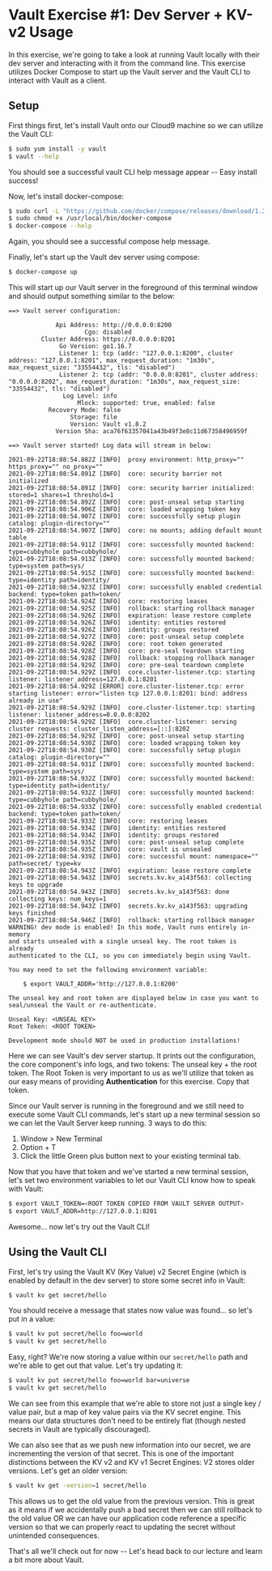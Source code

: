 # Vault Exercise #1: Dev Server + KV-v2 Usage

In this exercise, we're going to take a look at running Vault locally with their dev server and interacting with it from the command line. This exercise utilizes Docker Compose to start up the Vault server and the Vault CLI to interact with Vault as a client.

## Setup

First things first, let's install Vault onto our Cloud9 machine so we can utilize the Vault CLI:

```bash
$ sudo yum install -y vault
$ vault --help
```

You should see a successful vault CLI help message appear -- Easy install success!

Now, let's install docker-compose:

```bash
$ sudo curl -L "https://github.com/docker/compose/releases/download/1.29.2/docker-compose-$(uname -s)-$(uname -m)" -o /usr/local/bin/docker-compose
$ sudo chmod +x /usr/local/bin/docker-compose
$ docker-compose --help
```

Again, you should see a successful compose help message.

Finally, let's start up the Vault dev server using compose:

```bash
$ docker-compose up
```

This will start up our Vault server in the foreground of this terminal window and should output something similar to the below:

```
==> Vault server configuration:

             Api Address: http://0.0.0.0:8200
                     Cgo: disabled
         Cluster Address: https://0.0.0.0:8201
              Go Version: go1.16.7
              Listener 1: tcp (addr: "127.0.0.1:8200", cluster address: "127.0.0.1:8201", max_request_duration: "1m30s", max_request_size: "33554432", tls: "disabled")
              Listener 2: tcp (addr: "0.0.0.0:8201", cluster address: "0.0.0.0:8202", max_request_duration: "1m30s", max_request_size: "33554432", tls: "disabled")
               Log Level: info
                   Mlock: supported: true, enabled: false
           Recovery Mode: false
                 Storage: file
                 Version: Vault v1.8.2
             Version Sha: aca76f63357041a43b49f3e8c11d67358496959f

==> Vault server started! Log data will stream in below:

2021-09-22T18:08:54.882Z [INFO]  proxy environment: http_proxy="" https_proxy="" no_proxy=""
2021-09-22T18:08:54.891Z [INFO]  core: security barrier not initialized
2021-09-22T18:08:54.891Z [INFO]  core: security barrier initialized: stored=1 shares=1 threshold=1
2021-09-22T18:08:54.892Z [INFO]  core: post-unseal setup starting
2021-09-22T18:08:54.906Z [INFO]  core: loaded wrapping token key
2021-09-22T18:08:54.907Z [INFO]  core: successfully setup plugin catalog: plugin-directory=""
2021-09-22T18:08:54.907Z [INFO]  core: no mounts; adding default mount table
2021-09-22T18:08:54.911Z [INFO]  core: successfully mounted backend: type=cubbyhole path=cubbyhole/
2021-09-22T18:08:54.913Z [INFO]  core: successfully mounted backend: type=system path=sys/
2021-09-22T18:08:54.915Z [INFO]  core: successfully mounted backend: type=identity path=identity/
2021-09-22T18:08:54.923Z [INFO]  core: successfully enabled credential backend: type=token path=token/
2021-09-22T18:08:54.924Z [INFO]  core: restoring leases
2021-09-22T18:08:54.925Z [INFO]  rollback: starting rollback manager
2021-09-22T18:08:54.926Z [INFO]  expiration: lease restore complete
2021-09-22T18:08:54.926Z [INFO]  identity: entities restored
2021-09-22T18:08:54.926Z [INFO]  identity: groups restored
2021-09-22T18:08:54.927Z [INFO]  core: post-unseal setup complete
2021-09-22T18:08:54.928Z [INFO]  core: root token generated
2021-09-22T18:08:54.928Z [INFO]  core: pre-seal teardown starting
2021-09-22T18:08:54.928Z [INFO]  rollback: stopping rollback manager
2021-09-22T18:08:54.929Z [INFO]  core: pre-seal teardown complete
2021-09-22T18:08:54.929Z [INFO]  core.cluster-listener.tcp: starting listener: listener_address=127.0.0.1:8201
2021-09-22T18:08:54.929Z [ERROR] core.cluster-listener.tcp: error starting listener: error="listen tcp 127.0.0.1:8201: bind: address already in use"
2021-09-22T18:08:54.929Z [INFO]  core.cluster-listener.tcp: starting listener: listener_address=0.0.0.0:8202
2021-09-22T18:08:54.929Z [INFO]  core.cluster-listener: serving cluster requests: cluster_listen_address=[::]:8202
2021-09-22T18:08:54.929Z [INFO]  core: post-unseal setup starting
2021-09-22T18:08:54.930Z [INFO]  core: loaded wrapping token key
2021-09-22T18:08:54.930Z [INFO]  core: successfully setup plugin catalog: plugin-directory=""
2021-09-22T18:08:54.931Z [INFO]  core: successfully mounted backend: type=system path=sys/
2021-09-22T18:08:54.932Z [INFO]  core: successfully mounted backend: type=identity path=identity/
2021-09-22T18:08:54.932Z [INFO]  core: successfully mounted backend: type=cubbyhole path=cubbyhole/
2021-09-22T18:08:54.933Z [INFO]  core: successfully enabled credential backend: type=token path=token/
2021-09-22T18:08:54.933Z [INFO]  core: restoring leases
2021-09-22T18:08:54.934Z [INFO]  identity: entities restored
2021-09-22T18:08:54.934Z [INFO]  identity: groups restored
2021-09-22T18:08:54.935Z [INFO]  core: post-unseal setup complete
2021-09-22T18:08:54.935Z [INFO]  core: vault is unsealed
2021-09-22T18:08:54.939Z [INFO]  core: successful mount: namespace="" path=secret/ type=kv
2021-09-22T18:08:54.943Z [INFO]  expiration: lease restore complete
2021-09-22T18:08:54.943Z [INFO]  secrets.kv.kv_a143f563: collecting keys to upgrade
2021-09-22T18:08:54.943Z [INFO]  secrets.kv.kv_a143f563: done collecting keys: num_keys=1
2021-09-22T18:08:54.943Z [INFO]  secrets.kv.kv_a143f563: upgrading keys finished
2021-09-22T18:08:54.946Z [INFO]  rollback: starting rollback manager
WARNING! dev mode is enabled! In this mode, Vault runs entirely in-memory
and starts unsealed with a single unseal key. The root token is already
authenticated to the CLI, so you can immediately begin using Vault.

You may need to set the following environment variable:

    $ export VAULT_ADDR='http://127.0.0.1:8200'

The unseal key and root token are displayed below in case you want to
seal/unseal the Vault or re-authenticate.

Unseal Key: <UNSEAL KEY>
Root Token: <ROOT TOKEN>

Development mode should NOT be used in production installations!
```

Here we can see Vault's dev server startup. It prints out the configuration, the core component's info logs, and two tokens: The unseal key + the root token. The Root Token is very important to us as we'll utilize that token as our easy means of providing **Authentication** for this exercise. Copy that token.

Since our Vault server is running in the foreground and we still need to execute some Vault CLI commands, let's start up a new terminal session so we can let the Vault Server keep running. 3 ways to do this:

1. Window > New Terminal
1. Option + T
1. Click the little Green plus button next to your existing terminal tab.

Now that you have that token and we've started a new terminal session, let's set two environment variables to let our Vault CLI know how to speak with Vault:

```bash
$ export VAULT_TOKEN=<ROOT TOKEN COPIED FROM VAULT SERVER OUTPUT>
$ export VAULT_ADDR=http://127.0.0.1:8201
```

Awesome... now let's try out the Vault CLI!

## Using the Vault CLI

First, let's try using the Vault KV (Key Value) v2 Secret Engine (which is enabled by default in the dev server) to store some secret info in Vault:

```bash
$ vault kv get secret/hello
```

You should receive a message that states now value was found... so let's put in a value:

```bash
$ vault kv put secret/hello foo=world
$ vault kv get secret/hello
```

Easy, right? We're now storing a value within our `secret/hello` path and we're able to get out that value. Let's try updating it:

```bash
$ vault kv put secret/hello foo=world bar=universe
$ vault kv get secret/hello
```

We can see from this example that we're able to store not just a single key / value pair, but a map of key value pairs via the KV secret engine. This means our data structures don't need to be entirely flat (though nested secrets in Vault are typically discouraged).

We can also see that as we push new information into our secret, we are incrementing the version of that secret. This is one of the important distinctions between the KV v2 and KV v1 Secret Engines: V2 stores older versions. Let's get an older version:

```bash
$ vault kv get -version=1 secret/hello
```

This allows us to get the old value from the previous version. This is great as it means if we accidentally push a bad secret then we can still rollback to the old value OR we can have our application code reference a specific version so that we can properly react to updating the secret without unintended consequences.

That's all we'll check out for now -- Let's head back to our lecture and learn a bit more about Vault.

